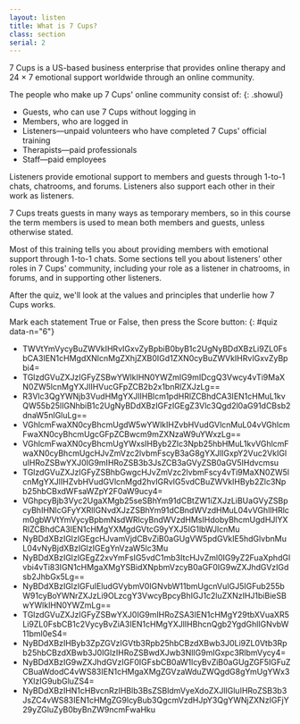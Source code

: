 ```yaml
---
layout: listen
title: What is 7 Cups?
class: section
serial: 2
---
```

7 Cups is a US-based business enterprise that provides online therapy and 24 × 7 emotional support worldwide through an online community.

The people who make up 7 Cups' online community consist of:
{: .showul}

- Guests, who can use 7 Cups without logging in
- Members, who are logged in
- Listeners—unpaid volunteers who have completed 7 Cups' official training
- Therapists—paid professionals
- Staff—paid employees

Listeners provide emotional support to members and guests through 1-to-1 chats, chatrooms, and forums. Listeners also support each other in their work as listeners.

7 Cups treats guests in many ways as temporary members, so in this course the term members is used to mean both members and guests, unless otherwise stated.

Most of this training tells you about providing members with emotional support through 1-to-1 chats. Some sections tell you about listeners' other roles in 7 Cups' community, including your role as a listener in chatrooms, in forums, and in supporting other listeners.

After the quiz, we'll look at the values and principles that underlie how 7 Cups works.

Mark each statement True or False, then press the Score button:
{: #quiz data-n="6"}

- TWVtYmVycyBuZWVkIHRvIGxvZyBpbiB0byB1c2UgNyBDdXBzLi9ZL0FsbCA3IEN1cHMgdXNlcnMgZXhjZXB0IGd1ZXN0cyBuZWVkIHRvIGxvZyBpbi4=
- TGlzdGVuZXJzIGFyZSBwYWlkIHN0YWZmIG9mIDcgQ3Vwcy4vTi9MaXN0ZW5lcnMgYXJlIHVucGFpZCB2b2x1bnRlZXJzLg==
- R3Vlc3QgYWNjb3VudHMgYXJlIHBlcm1pdHRlZCBhdCA3IEN1cHMuL1kvQW55b25lIGNhbiB1c2UgNyBDdXBzIGFzIGEgZ3Vlc3Qgd2l0aG91dCBsb2dnaW5nIGluLg==
- VGhlcmFwaXN0cyBhcmUgdW5wYWlkIHZvbHVudGVlcnMuL04vVGhlcmFwaXN0cyBhcmUgcGFpZCBwcm9mZXNzaW9uYWxzLg==
- VGhlcmFwaXN0cyBhcmUgYWxsIHByb2Zlc3Npb25hbHMuL1kvVGhlcmFwaXN0cyBhcmUgcHJvZmVzc2lvbmFscyB3aG8gYXJlIGxpY2Vuc2VkIGluIHRoZSBwYXJ0IG9mIHRoZSB3b3JsZCB3aGVyZSB0aGV5IHdvcmsu
- TGlzdGVuZXJzIGFyZSBhbGwgcHJvZmVzc2lvbmFscy4vTi9MaXN0ZW5lcnMgYXJlIHZvbHVudGVlcnMgd2hvIGRvIG5vdCBuZWVkIHByb2Zlc3Npb25hbCBxdWFsaWZpY2F0aW9ucy4=
- VGhpcyBjb3Vyc2UgaXMgb25seSBhYm91dCBtZW1iZXJzLiBUaGVyZSBpcyBhIHNlcGFyYXRlIGNvdXJzZSBhYm91dCBndWVzdHMuL04vVGhlIHRlcm0gbWVtYmVycyBpbmNsdWRlcyBndWVzdHMsIHdobyBhcmUgdHJlYXRlZCBhdCA3IEN1cHMgYXMgdGVtcG9yYXJ5IG1lbWJlcnMu
- NyBDdXBzIGlzIGEgcHJvamVjdCBvZiB0aGUgVW5pdGVkIE5hdGlvbnMuL04vNyBjdXBzIGlzIGEgYnVzaW5lc3Mu
- NyBDdXBzIGlzIGEgZ2xvYmFsIG5vdC1mb3ItcHJvZml0IG9yZ2FuaXphdGlvbi4vTi83IGN1cHMgaXMgYSBidXNpbmVzcyB0aGF0IG9wZXJhdGVzIGdsb2JhbGx5Lg==
- NyBDdXBzIGlzIGFuIEludGVybmV0IGNvbW11bmUgcnVuIGJ5IGFub255bW91cyBoYWNrZXJzLi9OLzcgY3VwcyBpcyBhIGJ1c2luZXNzIHJ1biBieSBwYWlkIHN0YWZmLg==
- TGlzdGVuZXJzIGFyZSBwYXJ0IG9mIHRoZSA3IEN1cHMgY29tbXVuaXR5Li9ZL0FsbCB1c2VycyBvZiA3IEN1cHMgYXJlIHBhcnQgb2YgdGhlIGNvbW11bml0eS4=
- NyBDdXBzIHByb3ZpZGVzIGVtb3Rpb25hbCBzdXBwb3J0Li9ZL0Vtb3Rpb25hbCBzdXBwb3J0IGlzIHRoZSBwdXJwb3NlIG9mIGxpc3RlbmVycy4=
- NyBDdXBzIG9wZXJhdGVzIGF0IGFsbCB0aW1lcyBvZiB0aGUgZGF5IGFuZCBuaWdodC4vWS83IEN1cHMgaXMgZGVzaWduZWQgdG8gYmUgYWx3YXlzIG9ubGluZS4=
- NyBDdXBzIHN1cHBvcnRzIHBlb3BsZSBldmVyeXdoZXJlIGluIHRoZSB3b3JsZC4vWS83IEN1cHMgZG9lcyBub3QgcmVzdHJpY3QgYWNjZXNzIGFjY29yZGluZyB0byBnZW9ncmFwaHku

